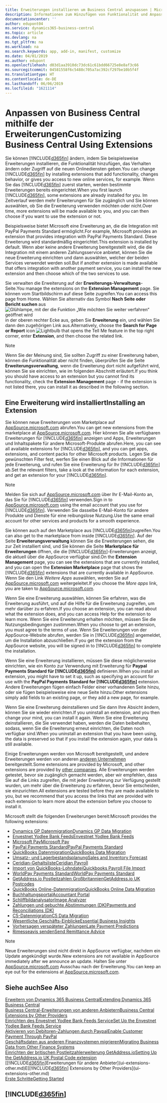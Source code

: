 ```yaml
---
title: Erweiterungen installieren um Business Central anzupassen | Microsoft Docs
description: Informationen zum Hinzufügen von Funktionalität und Anpassungen für Business Central durch die Installation von Erweiterungen.
documentationcenter: ''
author: edupont04
ms.service: dynamics365-business-central
ms.topic: article
ms.devlang: na
ms.tgt_pltfrm: na
ms.workload: na
ms.search.keywords: app, add-in, manifest, customize
ms.date: 04/01/2019
ms.author: edupont
ms.openlocfilehash: d03d1aa3910dc73dc61c61bdd66725e8e8af3c66
ms.sourcegitcommit: 04581558f6c5488c705a7ac392cf297be10b5f4f
ms.translationtype: HT
ms.contentlocale: de-DE
ms.lasthandoff: 06/06/2019
ms.locfileid: "1621114"
---
```

# <a name="customizing-business-central-using-extensions"></a><span data-ttu-id="7df3c-103">Anpassen von Business Central mithilfe der Erweiterungen</span><span class="sxs-lookup"><span data-stu-id="7df3c-103">Customizing Business Central Using Extensions</span></span>
<span data-ttu-id="7df3c-104">Sie können [!INCLUDE[d365fin](includes/d365fin_md.md)] ändern, indem Sie beispielsweise Erweiterungen installieren, die Funktionalität hinzufügen, das Verhalten ändern oder Zugriff auf die neuen Onlinediensten geben.</span><span class="sxs-lookup"><span data-stu-id="7df3c-104">You can change [!INCLUDE[d365fin](includes/d365fin_md.md)] by installing extensions that add functionality, changes behavior, or gives you access to new online services, for example.</span></span>
<span data-ttu-id="7df3c-105">Wenn Sie das [!INCLUDE[d365fin](includes/d365fin_md.md)] zuerst starten, werden bestimmte Erweiterungen bereits eingerichtet.</span><span class="sxs-lookup"><span data-stu-id="7df3c-105">When you first launch [!INCLUDE[d365fin](includes/d365fin_md.md)], some extensions are already installed for you.</span></span> <span data-ttu-id="7df3c-106">Im Zeitverlauf werden mehr Erweiterungen für Sie zugänglich und Sie können auswählen, ob Sie die Erweiterung verwenden möchten oder nicht.</span><span class="sxs-lookup"><span data-stu-id="7df3c-106">Over time, more extensions will be made available to you, and you can then choose if you want to use the extension or not.</span></span>

<span data-ttu-id="7df3c-107">Beispielsweise bietet Microsoft eine Erweiterung an, die die Integration mit PayPal Payments Standard ermöglicht.</span><span class="sxs-lookup"><span data-stu-id="7df3c-107">For example, Microsoft provides an extension that provides integration with PayPal Payments Standard.</span></span> <span data-ttu-id="7df3c-108">Diese Erweiterung wird standardmäßig eingerichtet.</span><span class="sxs-lookup"><span data-stu-id="7df3c-108">This extension is installed by default.</span></span>
<span data-ttu-id="7df3c-109">Wenn aber keine andere Erweiterung bereitgestellt wird, die die Integration mit einem anderen Zahlungsservice anbietet, können Sie die neue Erweiterung einrichten und dann auswählen, welcher der beiden Services verwendet werden soll.</span><span class="sxs-lookup"><span data-stu-id="7df3c-109">But if another extension is made available that offers integration with another payment service, you can install the new extension and then choose which of the two services to use.</span></span>  

<span data-ttu-id="7df3c-110">Sie verwalten die Erweiterung auf der **Erweiterungs-Verwaltungs**-Seite.</span><span class="sxs-lookup"><span data-stu-id="7df3c-110">You manage the extensions on the **Extension Management** page.</span></span> <span data-ttu-id="7df3c-111">Sie können vom Startbildschirm auf diese Seite zugreifen.</span><span class="sxs-lookup"><span data-stu-id="7df3c-111">You can access this page from Home.</span></span> <span data-ttu-id="7df3c-112">Wählen Sie alternativ das Symbol **Nach Seite oder Bericht suchen** aus ![Glühlampe, mit der die Funktion „Wie möchten Sie weiter verfahren“ geöffnet wird](media/ui-search/search_small.png "Wie möchten Sie weiter verfahren") in der oberen rechter Ecke aus, geben Sie **Erweiterung** ein, und wählen Sie dann den zugehörigen Link aus.</span><span class="sxs-lookup"><span data-stu-id="7df3c-112">Alternatively, choose the **Search for Page or Report** icon ![Lightbulb that opens the Tell Me feature](media/ui-search/search_small.png "Tell me what you want to do") in the top right corner, enter **Extension**, and then choose the related link.</span></span>  

> [!NOTE]  
>   <span data-ttu-id="7df3c-113">Wenn Sie der Meinung sind, Sie sollten Zugriff zu einer Erweiterung haben, können die Funktionalität aber nicht finden, überprüfen Sie die Seite **Erweiterungsverwaltung**, wenn die Erweiterung dort nicht aufgeführt wird, können Sie sie einrichten, wie im folgenden Abschnitt erläutert.</span><span class="sxs-lookup"><span data-stu-id="7df3c-113">If you think you should have access to an extension but you cannot find its functionality, check the **Extension Management** page - if the extension is not listed there, you can install it as described in the following section.</span></span>  

## <a name="installing-an-extension"></a><span data-ttu-id="7df3c-114">Eine Erweiterung wird installiert</span><span class="sxs-lookup"><span data-stu-id="7df3c-114">Installing an Extension</span></span>
<span data-ttu-id="7df3c-115">Sie können neue Erweiterungen vom Marketplace auf [AppSource.microsoft.com](https://appsource.microsoft.com/en-us/marketplace/apps?src=dynamics365website&product=dynamics-365-business-central) abrufen.</span><span class="sxs-lookup"><span data-stu-id="7df3c-115">You can get new extensions from the marketplace at [AppSource.microsoft.com](https://appsource.microsoft.com/en-us/marketplace/apps?src=dynamics365website&product=dynamics-365-business-central).</span></span> <span data-ttu-id="7df3c-116">Hier können Sie alle verfügbaren Erweiterungen für [!INCLUDE[d365fin](includes/d365fin_md.md)] anzeigen und Apps, Erweiterungen und Inhaltspakete für andere Microsoft-Produkte abrufen.</span><span class="sxs-lookup"><span data-stu-id="7df3c-116">Here, you can see all available extensions for [!INCLUDE[d365fin](includes/d365fin_md.md)], and you can get apps, extensions, and content packs for other Microsoft products.</span></span> <span data-ttu-id="7df3c-117">Legen Sie die gewünschten Filter fest, werfen Sie einen Blick auf die Informationen für jede Erweiterung, und rufen Sie eine Erweiterung für Ihr [!INCLUDE[d365fin](includes/d365fin_md.md)] ab.</span><span class="sxs-lookup"><span data-stu-id="7df3c-117">Set the relevant filters, take a look at the information for each extension, and get an extension for your [!INCLUDE[d365fin](includes/d365fin_md.md)].</span></span>  
> [!NOTE]  
>   <span data-ttu-id="7df3c-118">Melden Sie sich auf [AppSource.microsoft.com](https://appsource.microsoft.com/) über Ihr E-Mail-Konto an, das Sie für [!INCLUDE[d365fin](includes/d365fin_md.md)] verwenden.</span><span class="sxs-lookup"><span data-stu-id="7df3c-118">Sign in to [AppSource.microsoft.com](https://appsource.microsoft.com/) using the email account that you use for [!INCLUDE[d365fin](includes/d365fin_md.md)].</span></span> <span data-ttu-id="7df3c-119">Verwenden Sie dasselbe E-Mail-Konto für andere Produkte und Dienste für eine reibungslose Nutzung.</span><span class="sxs-lookup"><span data-stu-id="7df3c-119">Use the same email account for other services and products for a smooth experience.</span></span>  

<span data-ttu-id="7df3c-120">Sie können auch auf den Marketplace aus [!INCLUDE[d365fin](includes/d365fin_md.md)]zugreifen.</span><span class="sxs-lookup"><span data-stu-id="7df3c-120">You can also get to the marketplace from inside [!INCLUDE[d365fin](includes/d365fin_md.md)].</span></span> <span data-ttu-id="7df3c-121">Auf der Seite **Erweiterungsverwaltung** können Sie die Erweiterungen sehen, die zur Zeit installiert sind, und Sie können die Seite **Marketplace für Erweiterungen** öffnen, die die [!INCLUDE[d365fin](includes/d365fin_md.md)]-Erweiterungen anzeigt, die aktuell über die AppSource verfügbar sind.</span><span class="sxs-lookup"><span data-stu-id="7df3c-121">On the **Extension Management** page, you can see the extensions that are currently installed, and you can open the **Extension Marketplace** page that shows the [!INCLUDE[d365fin](includes/d365fin_md.md)] extensions that are currently available in AppSource.</span></span> <span data-ttu-id="7df3c-122">Wenn Sie den Link *Weitere Apps* auswählen, werden Sie auf [AppSource.microsoft.com](https://appsource.microsoft.com/en-us/marketplace/apps?product=dynamics-365%3Bdynamics-365-for-financials&page=1) weitergeleitet.</span><span class="sxs-lookup"><span data-stu-id="7df3c-122">If you choose the *More apps* link, you are taken to [AppSource.microsoft.com](https://appsource.microsoft.com/en-us/marketplace/apps?product=dynamics-365%3Bdynamics-365-for-financials&page=1).</span></span>  

<span data-ttu-id="7df3c-123">Wenn Sie eine Erweiterung auswählen, können Sie erfahren, was die Erweiterung ausführt, und auf die Hilfe für die Erweiterung zugreifen, um mehr darüber zu erfahren.</span><span class="sxs-lookup"><span data-stu-id="7df3c-123">If you choose an extension, you can read about what the extension does, and you can access Help for the extension to learn more.</span></span> <span data-ttu-id="7df3c-124">Wenn Sie eine Erweiterung erhalten möchten, müssen Sie die Nutzungsbedingungen zustimmen.</span><span class="sxs-lookup"><span data-stu-id="7df3c-124">When you choose to get an extension, you must agree to the terms of use.</span></span> <span data-ttu-id="7df3c-125">Wenn Sie Erweiterungen von der AppSource-Website abrufen, werden Sie in [!INCLUDE[d365fin](includes/d365fin_md.md)] angemeldet, um die Installation abzuschließen.</span><span class="sxs-lookup"><span data-stu-id="7df3c-125">If you get the extension from the AppSource website, you will be signed in to [!INCLUDE[d365fin](includes/d365fin_md.md)] to complete the installation.</span></span>  

<span data-ttu-id="7df3c-126">Wenn Sie eine Erweiterung installieren, müssen Sie diese möglicherweise einrichten, wie ein Konto zur Verwendung mit Erweiterung für **Paypal Payments Standard für [!INCLUDE[d365fin](includes/d365fin_md.md)]** definieren.</span><span class="sxs-lookup"><span data-stu-id="7df3c-126">When you install an extension, you might have to set it up, such as specifying an account for use with the **PayPal Payments Standard for [!INCLUDE[d365fin](includes/d365fin_md.md)]** extension.</span></span>
<span data-ttu-id="7df3c-127">Andere Erweiterungen fügen einfach Felder einer vorhandenen Seite hinzu, oder sie fügen beispielsweise eine neue Seite hinzu.</span><span class="sxs-lookup"><span data-stu-id="7df3c-127">Other extensions simply add fields to an existing page, or they add a new page, for example.</span></span>   

<span data-ttu-id="7df3c-128">Wenn Sie eine Erweiterung deinstallieren und Sie dann Ihre Absicht ändern, können Sie sie wieder einrichten.</span><span class="sxs-lookup"><span data-stu-id="7df3c-128">If you uninstall an extension, and you then change your mind, you can install it again.</span></span> <span data-ttu-id="7df3c-129">Wenn Sie eine Erweiterung deinstallieren, die Sie verwendet haben, werden die Daten beibehalten, sodass, wenn Sie die Erweiterung erneut einrichten, die Daten noch verfügbar sind.</span><span class="sxs-lookup"><span data-stu-id="7df3c-129">When you uninstall an extension that you have been using, the data is preserved so that if you install the extension again, your data is still available.</span></span>  

<span data-ttu-id="7df3c-130">Einige Erweiterungen werden von Microsoft bereitgestellt, und andere Erweiterungen werden von anderen [anderen Unternehmen](ui-extensions-other.md) bereitgestellt.</span><span class="sxs-lookup"><span data-stu-id="7df3c-130">Some extensions are provided by Microsoft, and other extensions are provided by [other companies](ui-extensions-other.md).</span></span> <span data-ttu-id="7df3c-131">Alle Erweiterungen werden getestet, bevor sie zugänglich gemacht werden, aber wir empfehlen, dass Sie auf die Links zugreifen, die mit jeder Erweiterung zur Verfügung gestellt wurden, um mehr über die Erweiterung zu erfahren, bevor Sie entscheiden, sie einzurichten.</span><span class="sxs-lookup"><span data-stu-id="7df3c-131">All extensions are tested before they are made available to you, but we recommend that you access the links that are provided with each extension to learn more about the extension before you choose to install it.</span></span>  

<span data-ttu-id="7df3c-132">Microsoft stellt die folgenden Erweiterungen bereit:</span><span class="sxs-lookup"><span data-stu-id="7df3c-132">Microsoft provides the following extensions:</span></span>  

* [<span data-ttu-id="7df3c-133">Dynamics GP Datenmigration</span><span class="sxs-lookup"><span data-stu-id="7df3c-133">Dynamics GP Data Migration</span></span>](ui-extensions-dynamicsgp-data-migration.md)  
* [<span data-ttu-id="7df3c-134">Envestnet Yodlee Bank Feeds</span><span class="sxs-lookup"><span data-stu-id="7df3c-134">Envestnet Yodlee Bank Feeds</span></span>](ui-extensions-yodlee-bank-feeds.md)  
* [<span data-ttu-id="7df3c-135">Microsoft Pay</span><span class="sxs-lookup"><span data-stu-id="7df3c-135">Microsoft Pay</span></span>](ui-extensions-microsoft-pay-payments.md)  
* [<span data-ttu-id="7df3c-136">PayPal Payments Standard</span><span class="sxs-lookup"><span data-stu-id="7df3c-136">PayPal Payments Standard</span></span>](ui-extensions-paypal-payments-standard.md)  
* [<span data-ttu-id="7df3c-137">QuickBooks Datenmigration</span><span class="sxs-lookup"><span data-stu-id="7df3c-137">QuickBooks Data Migration</span></span>](ui-extensions-quickbooks-data-migration.md)  
* [<span data-ttu-id="7df3c-138">Umsatz- und Lagerbestandsplanung</span><span class="sxs-lookup"><span data-stu-id="7df3c-138">Sales and Inventory Forecast</span></span>](ui-extensions-sales-forecast.md)  
* [<span data-ttu-id="7df3c-139">Ceridian-Gehaltsliste</span><span class="sxs-lookup"><span data-stu-id="7df3c-139">Ceridian Payroll</span></span>](ui-extensions-ceridian-payroll.md)  
* [<span data-ttu-id="7df3c-140">Import von QuickBooks-Lohndatei</span><span class="sxs-lookup"><span data-stu-id="7df3c-140">Quickbooks Payroll File Import</span></span>](ui-extensions-quickbooks-payroll.md)  
* [<span data-ttu-id="7df3c-141">WorldPay Payments Standard</span><span class="sxs-lookup"><span data-stu-id="7df3c-141">WorldPay Payments Standard</span></span>](ui-extensions-worldpay-payments-standard.md)  
* [<span data-ttu-id="7df3c-142">GetAddress.io Postleitzahlen Großbritannien</span><span class="sxs-lookup"><span data-stu-id="7df3c-142">GetAddress.io UK Postcodes</span></span>](ui-extensions-getaddressio.md)  
* [<span data-ttu-id="7df3c-143">QuickBooks Online-Datenmigration</span><span class="sxs-lookup"><span data-stu-id="7df3c-143">QuickBooks Online Data Migration</span></span>](ui-extensions-quickbooks-online-data-migration.md)  
* [<span data-ttu-id="7df3c-144">Buchhaltungsportal</span><span class="sxs-lookup"><span data-stu-id="7df3c-144">Accountant Portal</span></span>](ui-extensions-accountant-portal.md)  
* [<span data-ttu-id="7df3c-145">Schliffbildanalysator</span><span class="sxs-lookup"><span data-stu-id="7df3c-145">Image Analyzer</span></span>](ui-extensions-image-analyzer.md)  
* [<span data-ttu-id="7df3c-146">Zahlungen und gebuchte Abstimmungen (DK)</span><span class="sxs-lookup"><span data-stu-id="7df3c-146">Payments and Reconciliations (DK)</span></span>](ui-extensions-payments-reconciliation-formats-dk.md)  
* [<span data-ttu-id="7df3c-147">C5-Datenmigration</span><span class="sxs-lookup"><span data-stu-id="7df3c-147">C5 Data Migration</span></span>](ui-extensions-c5-data-migration.md)  
* [<span data-ttu-id="7df3c-148">Wesentliche Geschäfts-Einblicke</span><span class="sxs-lookup"><span data-stu-id="7df3c-148">Essential Business Insights</span></span>](ui-extensions-essential-business-insights.md)  
* [<span data-ttu-id="7df3c-149">Vorhersagen verspäteter Zahlungen</span><span class="sxs-lookup"><span data-stu-id="7df3c-149">Late Payment Predictions</span></span>](ui-extensions-late-payment-prediction.md  )
* [<span data-ttu-id="7df3c-150">Rimesseavis senden</span><span class="sxs-lookup"><span data-stu-id="7df3c-150">Send Remittance Advice</span></span>](ui-extensions-send-remittance-advice.md)

> [!NOTE]  
>  <span data-ttu-id="7df3c-151">Neue Erweiterungen sind nicht direkt in AppSource verfügbar, nachdem ein Update angekündigt wurde.</span><span class="sxs-lookup"><span data-stu-id="7df3c-151">New extensions are not available in AppSource immediately after we announce an update.</span></span> <span data-ttu-id="7df3c-152">Halten Sie unter [AppSource.microsoft.com](https://appsource.microsoft.com/en-us/marketplace/apps?product=dynamics-365%3Bdynamics-365-for-financials&page=1) Ausschau nach der Erweiterung.</span><span class="sxs-lookup"><span data-stu-id="7df3c-152">You can keep an eye out for the extensions at [AppSource.microsoft.com](https://appsource.microsoft.com/en-us/marketplace/apps?product=dynamics-365%3Bdynamics-365-for-financials&page=1).</span></span>

## <a name="see-also"></a><span data-ttu-id="7df3c-153">Siehe auch</span><span class="sxs-lookup"><span data-stu-id="7df3c-153">See Also</span></span>
[<span data-ttu-id="7df3c-154">Erweitern von Dynamics 365 Business Central</span><span class="sxs-lookup"><span data-stu-id="7df3c-154">Extending Dynamics 365 Business Central</span></span>](about-develop-extensions.md)  
[<span data-ttu-id="7df3c-155">Business Central-Erweiterungen von anderen Anbietern</span><span class="sxs-lookup"><span data-stu-id="7df3c-155">Business Central Extensions by Other Providers</span></span>](ui-extensions-other.md)  
[<span data-ttu-id="7df3c-156">Einrichten des Envestnet Yodlee Bank Feeds Service</span><span class="sxs-lookup"><span data-stu-id="7df3c-156">Set Up the Envestnet Yodlee Bank Feeds Service</span></span>](bank-how-setup-bank-statement-service.md)  
[<span data-ttu-id="7df3c-157">Aktivieren von Debitoren-Zahlungen durch Paypal</span><span class="sxs-lookup"><span data-stu-id="7df3c-157">Enable Customer Payment Through PayPal</span></span>](sales-how-enable-payment-service-extensions.md)  
[<span data-ttu-id="7df3c-158">Geschäftsdaten aus anderen Finanzsystemen migrieren</span><span class="sxs-lookup"><span data-stu-id="7df3c-158">Migrating Business Data from Other Finance Systems</span></span>](across-import-data-configuration-packages.md)  
[<span data-ttu-id="7df3c-159">Einrichten der britischen Postleitzahlerweiterung GetAddress.io</span><span class="sxs-lookup"><span data-stu-id="7df3c-159">Setting Up the GetAddress.io UK Postal Code extension</span></span>](LocalFunctionality/UnitedKingdom/uk-setup-postal-code-service.md)  
<span data-ttu-id="7df3c-160">[[!INCLUDE[d365fin](includes/d365fin_md.md)]Erweiterungen für andere Anbieter](ui-extensions-other.md)E</span><span class="sxs-lookup"><span data-stu-id="7df3c-160">[[!INCLUDE[d365fin](includes/d365fin_md.md)] Extensions by Other Providers](ui-extensions-other.md)</span></span>  
[<span data-ttu-id="7df3c-161">Erste Schritte</span><span class="sxs-lookup"><span data-stu-id="7df3c-161">Getting Started</span></span>](product-get-started.md)  

## [!INCLUDE[d365fin](includes/free_trial_md.md)]  
